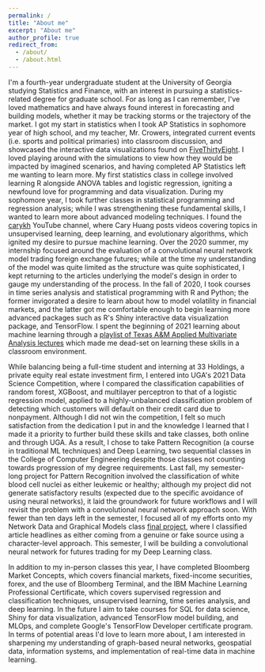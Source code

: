 ```yaml
---
permalink: /
title: "About me"
excerpt: "About me"
author_profile: true
redirect_from: 
  - /about/
  - /about.html
---
```


I'm a fourth-year undergraduate student at the University of Georgia studying Statistics and Finance, with an interest in pursuing a statistics-related degree for graduate school. For as long as I can remember, I've loved mathematics and have always found interest in forecasting and building models, whether it may be tracking storms or the trajectory of the market. I got my start in statistics when I took AP Statistics in sophomore year of high school, and my teacher, Mr. Crowers, integrated current events (i.e. sports and political primaries) into classroom discussion, and showcased the interactive data visualizations found on [FiveThirtyEight](https://www.fivethirtyeight.com). I loved playing around with the simulations to view how they would be impacted by imagined scenarios, and having completed AP Statistics left me wanting to learn more. My first statistics class in college involved learning R alongside ANOVA tables and logistic regression, igniting a newfound love for programming and data visualization. During my sophomore year, I took further classes in statistical programming and regression analysis; while I was strengthening these fundamental skills, I wanted to learn more about advanced modeling techniques. I found the [carykh](https://www.youtube.com/user/carykh) YouTube channel, where Cary Huang posts videos covering topics in unsupervised learning, deep learning, and evolutionary algorithms, which ignited my desire to pursue machine learning. Over the 2020 summer, my internship focused around the evaluation of a convolutional neural network model trading foreign exchange futures; while at the time my understanding of the model was quite limited as the structure was quite sophisticated, I kept returning to the articles underlying the model's design in order to gauge my understanding of the process. In the fall of 2020, I took courses in time series analysis and statistical programming with R and Python; the former invigorated a desire to learn about how to model volatility in financial markets, and the latter got me comfortable enough to begin learning more advanced packages such as R's Shiny interactive data visualization package, and TensorFlow. I spent the beginning of 2021 learning about machine learning through a [playlist of Texas A&M Applied Multivariate Analysis lectures](https://www.youtube.com/playlist?list=PL91cR71aKpekIDFYIUkc2xdFxLu9LAYTg) which made me dead-set on learning these skills in a classroom environment.

While balancing being a full-time student and interning at 33 Holdings, a private equity real estate investment firm, I entered into UGA's 2021 Data Science Competition, where I compared the classification capabilities of random forest, XGBoost, and multilayer perceptron to that of a logistic regression model, applied to a highly-unbalanced classification problem of detecting which customers will default on their credit card due to nonpayment. Although I did not win the competition, I felt so much satisfaction from the dedication I put in and the knowledge I learned that I made it a priority to further build these skills and take classes, both online and through UGA. As a result, I chose to take Pattern Recognition (a course in traditional ML techniques) and Deep Learning, two sequential classes in the College of Computer Engineering despite those classes not counting towards progression of my degree requirements. Last fall, my semester-long project for Pattern Recognition involved the classification of white blood cell nuclei as either leukemic or healthy; although my project did not generate satisfactory results (expected due to the specific avoidance of using neural networks), it laid the groundwork for future workflows and I will revisit the problem with a convolutional neural network approach soon. With fewer than ten days left in the semester, I focused all of my efforts onto my Network Data and Graphical Models class [final project](http://benecchi.dev/clcnn/), where I classified article headlines as either coming from a genuine or fake source using a character-level approach. This semester, I will be building a convolutional neural network for futures trading for my Deep Learning class.

In addition to my in-person classes this year, I have completed Bloomberg Market Concepts, which covers financial markets, fixed-income securities, forex, and the use of Bloomberg Terminal, and the IBM Machine Learning Professional Certificate, which covers supervised regression and classification techniques, unsupervised learning, time series analysis, and deep learning. In the future I aim to take courses for SQL for data science, Shiny for data visualization, advanced TensorFlow model building, and MLOps, and complete Google's TensorFlow Developer certificate program. In terms of potential areas I'd love to learn more about, I am interested in sharpening my understanding of graph-based neural networks, geospatial data, information systems, and implementation of real-time data in machine learning.
